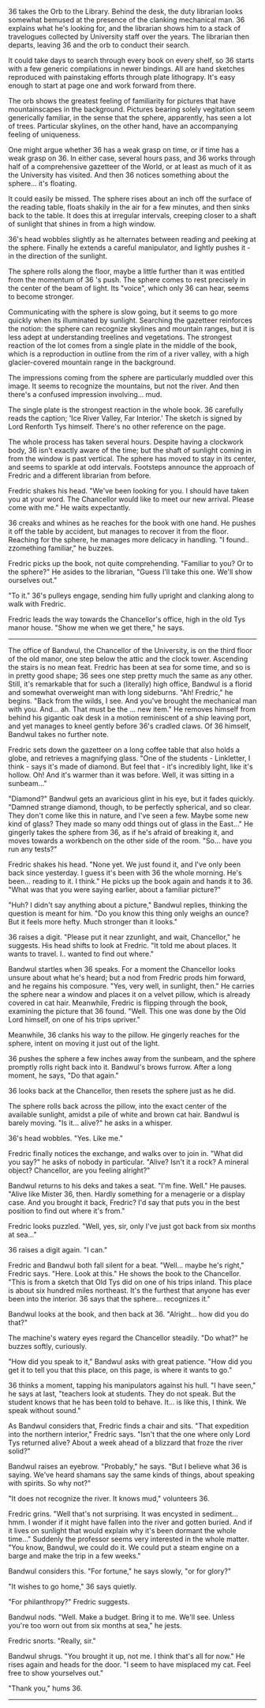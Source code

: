 36 takes the Orb to the Library. Behind the desk, the duty librarian looks somewhat bemused at the presence of the clanking mechanical man. 36 explains what he's looking for, and the librarian shows him to a stack of travelogues collected by University staff over the years. The librarian then departs, leaving 36 and the orb to conduct their search.

It could take days to search through every book on every shelf, so 36 starts with a few generic compilations in newer bindings. All are hand sketches reproduced with painstaking efforts through plate lithograpy. It's easy enough to start at page one and work forward from there.

The orb shows the greatest feeling of familiarity for pictures that have mountainscapes in the background. Pictures bearing solely vegitation seem generically familiar, in the sense that the sphere, apparently, has seen a lot of trees. Particular skylines, on the other hand, have an accompanying feeling of uniqueness.

One might argue whether 36 has a weak grasp on time, or if time has a weak grasp on 36. In either case, several hours pass, and 36 works through half of a comprehensive gazetteer of the World, or at least as much of it as the University has visited. And then 36 notices something about the sphere... it's floating.

It could easily be missed. The sphere rises about an inch off the surface of the reading table, floats shakily in the air for a few minutes, and then sinks back to the table. It does this at irregular intervals, creeping closer to a shaft of sunlight that shines in from a high window.

36's head wobbles slightly as he alternates between reading and peeking at the sphere. Finally he extends a careful manipulator, and lightly pushes it - in the direction of the sunlight.

The sphere rolls along the floor, maybe a little further than it was entitled from the momentum of 36 's push. The sphere comes to rest precisely in the center of the beam of light. Its "voice", which only 36 can hear, seems to become stronger.

Communicating with the sphere is slow going, but it seems to go more quickly when its illuminated by sunlight. Searching the gazetteer reinforces the notion: the sphere can recognize skylines and mountain ranges, but it is less adept at understanding treelines and vegetations. The strongest reaction of the lot comes from a single plate in the middle of the book, which is a reproduction in outline from the rim of a river valley, with a high glacier-covered mountain range in the background.

The impressions coming from the sphere are particularly muddled over this image. It seems to recognize the mountains, but not the river. And then there's a confused impression involving... mud.

The single plate is the strongest reaction in the whole book. 36 carefully reads the caption; 'Ice River Valley, Far Interior.' The sketch is signed by Lord Renforth Tys himself. There's no other reference on the page.

The whole process has taken several hours. Despite having a clockwork body, 36 isn't exactly aware of the time; but the shaft of sunlight coming in from the window is past vertical. The sphere has moved to stay in its center, and seems to sparkle at odd intervals. Footsteps announce the approach of Fredric and a different librarian from before.

Fredric shakes his head. "We've been looking for you. I should have taken you at your word. The Chancellor would like to meet our new arrival. Please come with me." He waits expectantly.

36 creaks and whines as he reaches for the book with one hand. He pushes it off the table by accident, but manages to recover it from the floor. Reaching for the sphere, he manages more delicacy in handling. "I found.. zzomething familiar," he buzzes.

Fredric picks up the book, not quite comprehending. "Familiar to you? Or to the sphere?" He asides to the librarian, "Guess I'll take this one. We'll show ourselves out."

"To it." 36's pulleys engage, sending him fully upright and clanking along to walk with Fredric.

Fredric leads the way towards the Chancellor's office, high in the old Tys manor house. "Show me when we get there," he says.

---

The office of Bandwul, the Chancellor of the University, is on the third floor of the old manor, one step below the attic and the clock tower. Ascending the stairs is no mean feat. Fredric has been at sea for some time, and so is in pretty good shape; 36 sees one step pretty much the same as any other. Still, it's remarkable that for such a (literally) high office, Bandwul is a florid and somewhat overweight man with long sideburns. "Ah! Fredric," he begins. "Back from the wilds, I see. And you've brought the mechanical man with you. And... ah. That must be the ... new item." He removes himself from behind his gigantic oak desk in a motion reminiscent of a ship leaving port, and yet manages to kneel gently before 36's cradled claws. Of 36 himself, Bandwul takes no further note.

Fredric sets down the gazetteer on a long coffee table that also holds a globe, and retrieves a magnifying glass. "One of the students - Linkletter, I think - says it's made of diamond. But feel that - it's incredibly light, like it's hollow. Oh! And it's warmer than it was before. Well, it was sitting in a sunbeam..."

"Diamond?" Bandwul gets an avaricious glint in his eye, but it fades quickly. "Damned strange diamond, though, to be perfectly spherical, and so clear. They don't come like this in nature, and I've seen a few. Maybe some new kind of glass? They made so many odd things out of glass in the East..." He gingerly takes the sphere from 36, as if he's afraid of breaking it, and moves towards a workbench on the other side of the room. "So... have you run any tests?"

Fredric shakes his head. "None yet. We just found it, and I've only been back since yesterday. I guess it's been with 36 the whole morning. He's been... reading to it. I think." He picks up the book again and hands it to 36. "What was that you were saying earlier, about a familiar picture?"

"Huh? I didn't say anything about a picture," Bandwul replies, thinking the question is meant for him. "Do you know this thing only weighs an ounce? But it feels more hefty. Much stronger than it looks."

36 raises a digit. "Please put it near zzunlight, and wait, Chancellor," he suggests. His head shifts to look at Fredric. "It told me about places. It wants to travel. I.. wanted to find out where."

Bandwul startles when 36 speaks. For a moment the Chancellor looks unsure about what he's heard; but a nod from Fredric prods him forward, and he regains his composure. "Yes, very well, in sunlight, then." He carries the sphere near a window and places it on a velvet pillow, which is already covered in cat hair. Meanwhile, Fredric is flipping through the book, examining the picture that 36 found. "Well. This one was done by the Old Lord himself, on one of his trips upriver."

Meanwhile, 36 clanks his way to the pillow. He gingerly reaches for the sphere, intent on moving it just out of the light.

36 pushes the sphere a few inches away from the sunbeam, and the sphere promptly rolls right back into it. Bandwul's brows furrow. After a long moment, he says, "Do that again."

36 looks back at the Chancellor, then resets the sphere just as he did.

The sphere rolls back across the pillow, into the exact center of the available sunlight, amidst a pile of white and brown cat hair. Bandwul is barely moving. "Is it... alive?" he asks in a whisper.

36's head wobbles. "Yes. Like me."

Fredric finally notices the exchange, and walks over to join in. "What did you say?" he asks of nobody in particular. "Alive? Isn't it a rock? A mineral object? Chancellor, are you feeling alright?"

Bandwul returns to his deks and takes a seat. "I'm fine. Well." He pauses. "Alive like Mister 36, then. Hardly something for a menagerie or a display case. And you brought it back, Fredric? I'd say that puts you in the best position to find out where it's from."

Fredric looks puzzled. "Well, yes, sir, only I've just got back from six months at sea..."

36 raises a digit again. "I can."

Fredric and Bandwul both fall silent for a beat. "Well... maybe he's right," Fredric says. "Here. Look at this." He shows the book to the Chancellor. "This is from a sketch that Old Tys did on one of his trips inland. This place is about six hundred miles northeast. It's the furthest that anyone has ever been into the interior. 36 says that the sphere... recognizes it."

Bandwul looks at the book, and then back at 36. "Alright... how did you do that?"

The machine's watery eyes regard the Chancellor steadily. "Do what?" he buzzes softly, curiously.

"How did you speak to it," Bandwul asks with great patience. "How did you get it to tell you that this place, on this page, is where it wants to go."

36 thinks a moment, tapping his manipulators against his hull. "I have seen," he says at last, "teachers look at students. They do not speak. But the student knows that he has been told to behave. It... is like this, I think. We speak without sound."

As Bandwul considers that, Fredric finds a chair and sits. "That expedition into the northern interior," Fredric says. "Isn't that the one where only Lord Tys returned alive? About a week ahead of a blizzard that froze the river solid?"

Bandwul raises an eyebrow. "Probably," he says. "But I believe what 36 is saying. We've heard shamans say the same kinds of things, about speaking with spirits. So why not?"

"It does not recognize the river. It knows mud," volunteers 36.

Fredric grins. "Well that's not surprising. It was encysted in sediment... hmm. I wonder if it might have fallen into the river and gotten buried. And if it lives on sunlight that would explain why it's been dormant the whole time..." Suddenly the professor seems very interested in the whole matter. "You know, Bandwul, we could do it. We could put a steam engine on a barge and make the trip in a few weeks."

Bandwul considers this. "For fortune," he says slowly, "or for glory?"

"It wishes to go home," 36 says quietly.

"For philanthropy?" Fredric suggests.

Bandwul nods. "Well. Make a budget. Bring it to me. We'll see. Unless you're too worn out from six months at sea," he jests.

Fredric snorts. "Really, sir."

Bandwul shrugs. "You brought it up, not me. I think that's all for now." He rises again and heads for the door. "I seem to have misplaced my cat. Feel free to show yourselves out."

"Thank you," hums 36.

---